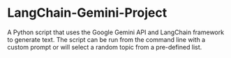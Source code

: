 # LangChain-Gemini-Project
A Python script that uses the Google Gemini API and LangChain framework to generate text. The script can be run from the command line with a custom prompt or will select a random topic from a pre-defined list.
